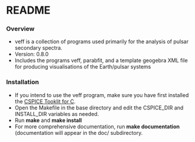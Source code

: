 # README #

### Overview ###

* veff is a collection of programs used primarily for the analysis of pulsar secondary spectra.
* Version: 0.8.0
* Includes the programs veff, parabfit, and a template geogebra XML file for producing visualisations of the Earth/pulsar systems

### Installation ###

* If you intend to use the veff program, make sure you have first installed the [CSPICE Tooklit for C](https://naif.jpl.nasa.gov/naif/toolkit_C.html).
* Open the Makefile in the base directory and edit the CSPICE\_DIR and INSTALL\_DIR variables as needed.
* Run **make** and **make install**
* For more comprehensive documentation, run **make documentation** (documentation will appear in the doc/ subdirectory.